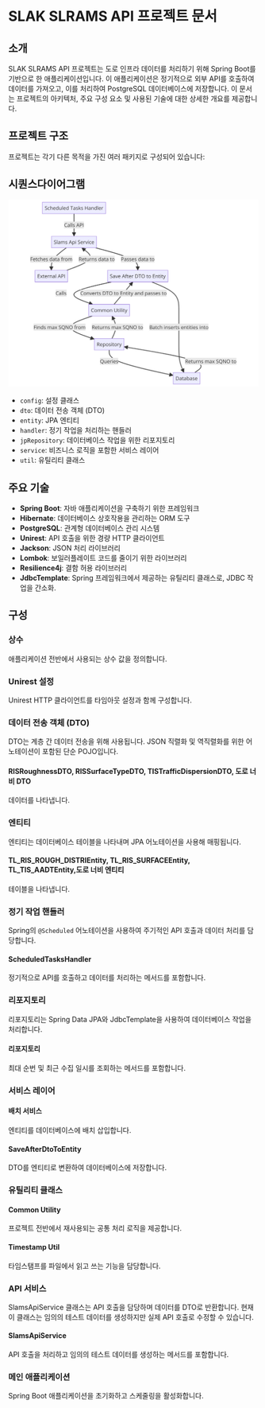 # SLAK SLRAMS API 프로젝트 문서

## 소개
SLAK SLRAMS API 프로젝트는 도로 인프라 데이터를 처리하기 위해 Spring Boot를 기반으로 한 애플리케이션입니다. 이 애플리케이션은 정기적으로 외부 API를 호출하여 데이터를 가져오고, 이를 처리하여 PostgreSQL 데이터베이스에 저장합니다. 이 문서는 프로젝트의 아키텍처, 주요 구성 요소 및 사용된 기술에 대한 상세한 개요를 제공합니다.

## 프로젝트 구조
프로젝트는 각기 다른 목적을 가진 여러 패키지로 구성되어 있습니다:

## 시퀀스다이어그램
![diagram.png](diagram.png)


- `config`: 설정 클래스
- `dto`: 데이터 전송 객체 (DTO)
- `entity`: JPA 엔티티
- `handler`: 정기 작업을 처리하는 핸들러
- `jpRepository`: 데이터베이스 작업을 위한 리포지토리
- `service`: 비즈니스 로직을 포함한 서비스 레이어
- `util`: 유틸리티 클래스

## 주요 기술
- **Spring Boot**: 자바 애플리케이션을 구축하기 위한 프레임워크
- **Hibernate**: 데이터베이스 상호작용을 관리하는 ORM 도구
- **PostgreSQL**: 관계형 데이터베이스 관리 시스템
- **Unirest**: API 호출을 위한 경량 HTTP 클라이언트
- **Jackson**: JSON 처리 라이브러리
- **Lombok**: 보일러플레이트 코드를 줄이기 위한 라이브러리
- **Resilience4j**: 결함 허용 라이브러리
- **JdbcTemplate**: Spring 프레임워크에서 제공하는 유틸리티 클래스로, JDBC 작업을 간소화.
## 구성

### 상수
애플리케이션 전반에서 사용되는 상수 값을 정의합니다.

### Unirest 설정
Unirest HTTP 클라이언트를 타임아웃 설정과 함께 구성합니다.

### 데이터 전송 객체 (DTO)
DTO는 계층 간 데이터 전송을 위해 사용됩니다.  JSON 직렬화 및 역직렬화를 위한 어노테이션이 포함된 단순 POJO입니다.

#### RISRoughnessDTO, RISSurfaceTypeDTO, TISTrafficDispersionDTO, 도로 너비 DTO
 데이터를 나타냅니다.

### 엔티티
엔티티는 데이터베이스 테이블을 나타내며 JPA 어노테이션을 사용해 매핑됩니다.

#### TL_RIS_ROUGH_DISTRIEntity, TL_RIS_SURFACEEntity, TL_TIS_AADTEntity,도로 너비 엔티티
 테이블을 나타냅니다.

### 정기 작업 핸들러
Spring의 `@Scheduled` 어노테이션을 사용하여 주기적인 API 호출과 데이터 처리를 담당합니다.

#### ScheduledTasksHandler
정기적으로 API를 호출하고 데이터를 처리하는 메서드를 포함합니다.

### 리포지토리
리포지토리는 Spring Data JPA와 JdbcTemplate을 사용하여 데이터베이스 작업을 처리합니다.

#### 리포지토리
최대 순번 및 최근 수집 일시를 조회하는 메서드를 포함합니다.

### 서비스 레이어
#### 배치 서비스
엔티티를 데이터베이스에 배치 삽입합니다.

#### SaveAfterDtoToEntity
DTO를 엔티티로 변환하여 데이터베이스에 저장합니다.

### 유틸리티 클래스
#### Common Utility
프로젝트 전반에서 재사용되는 공통 처리 로직을 제공합니다.

#### Timestamp Util
타임스탬프를 파일에서 읽고 쓰는 기능을 담당합니다.

### API 서비스
SlamsApiService 클래스는 API 호출을 담당하며 데이터를 DTO로 반환합니다. 현재 이 클래스는 임의의 테스트 데이터를 생성하지만 실제 API 호출로 수정할 수 있습니다.

#### SlamsApiService
API 호출을 처리하고 임의의 테스트 데이터를 생성하는 메서드를 포함합니다.

### 메인 애플리케이션
Spring Boot 애플리케이션을 초기화하고 스케줄링을 활성화합니다.
